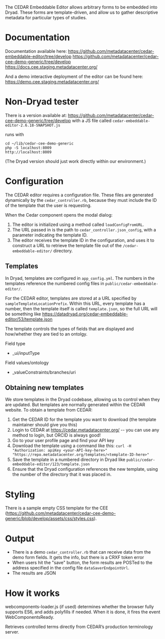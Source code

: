 
The CEDAR Embeddable Editor allows arbitrary forms to be embedded into
Dryad. These forms are template-driven, and allow us to gather descriptive
metadata for particular types of studies.

Documentation
=============

Documentation available here:
https://github.com/metadatacenter/cedar-embeddable-editor/tree/develop
https://github.com/metadatacenter/cedar-cee-demo-generic/tree/develop
https://docs.cee.staging.metadatacenter.org/

And a demo interactive deployment of the editor can be found here:
https://demo.cee.staging.metadatacenter.org/


Non-Dryad tester
==================

There is a version available at:
https://github.com/metadatacenter/cedar-cee-demo-generic/tree/develop
with a JS file called `cedar-embeddable-editor-2.6.18-SNAPSHOT.js`

runs with
```
cd ~/lib/cedar-cee-demo-generic
php -S localhost:8009
http://localhost:8009
```
(The Dryad version should just work directly within our environment.)


Configuration
==============

The CEDAR editor requires a configuration file. These files are generated
dynamically by the `cedar_controller.rb`, because they must include the ID of the
template that the user is requesting.

When the Cedar component opens the modal dialog:
1. The editor is initialized using a method called `loadConfigFromURL`.
2. The URL passed in is the path to `cedar_controller.json_config`, with a parameter
   indicating the template ID.
3. The editor receives the template ID in the configuration, and uses it to construct
   a URL to retrieve the template file out of the `/cedar-embeddable-editor/` directory.


Templates
---------

In Dryad, templates are configured in `app_config.yml`. The numbers in the
templates reference the numbered config files in
`public/cedar-embeddable-editor/`. 

For the CEDAR editor, templates are stored at a URL specified by
`sampleTemplateLocationPrefix`. Within this URL, every template has a number,
then the template itself is called `template.json`, so the full URL will be
something like
https://datadryad.org/cedar-embeddable-editor/53/template.json

The template controls the types of fields that are displayed and how/whether
they are tied to an ontolgy.

Field type
- _ui/inputType

Field values/ontology
- _valueConstraints/branches/uri


Obtaining new templates
------------------------

We store templates in the Dryad codebase, allowing us to control when they are
updated. But templates are normally generated within the CEDAR website. To
obtain a template from CEDAR:

1. Get the CEDAR ID for the template you want to download (the template maintainer should give you this)
2. Login to CEDAR at https://cedar.metadatacenter.org/ -- you can use any method
   to login, but ORCID is always good!
3. Go to your user profile page and find your API key
4. Download the template using a command like this:
   `curl -H "Authorization: apiKey <your-API-key-here>" "https://repo.metadatacenter.org/templates/<template-ID-here>"`
5. Save the template in a numbered directory in Dryad like
   `public/cedar-embeddable-editor/123/template.json`
6. Ensure that the Dryad configuration references the new template, using the
   number of the directory that it was placed in.


Styling
=======

There is a sample empty CSS template for the CEE
(https://github.com/metadatacenter/cedar-cee-demo-generic/blob/develop/assets/css/styles.css).


Output
=======

- There is a demo `cedar_controller.rb` that can receive data from the demo form
fields. It gets the info, but there is a CRXF token error
- When users hit the "save" button, the form results are POSTed to the address
specified in the config file `dataSaverEndpointUrl`.
- The results are JSON


How it works
==============

webcomponents-loader.js (if used) determines whether the browser fully supports
ES6, and adds polyfills if needed. When it is done, it fires the event
WebComponentsReady.

Retrieves controlled terms directly from CEDAR’s production terminology
server. 
